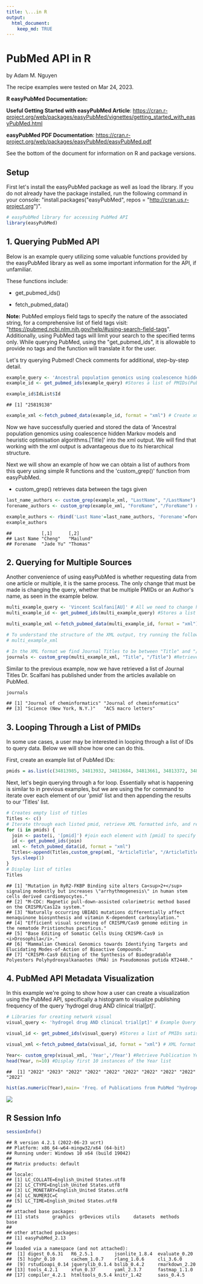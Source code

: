 ```yaml
---
title: \...in R
output:
  html_document:
    keep_md: TRUE
---
```


# PubMed API in R

by Adam M. Nguyen    

The recipe examples were tested on Mar 24, 2023.

**R easyPubMed Documentation:**   

**Useful Getting Started with easyPubMed Article**: https://cran.r-project.org/web/packages/easyPubMed/vignettes/getting_started_with_easyPubMed.html    

**easyPubMed PDF Documentation**:
https://cran.r-project.org/web/packages/easyPubMed/easyPubMed.pdf

See the bottom of the document for information on R and package versions.

## Setup

First let's install the easyPubMed package as well as load the library.
If you do not already have the package installed, run the following command in your console: "install.packages("easyPubMed", repos = "http://cran.us.r-project.org")".

```r
# easyPubMed library for accessing PubMed API 
library(easyPubMed)
```

## 1. Querying PubMed API   

Below is an example query utilizing some valuable functions provided by the easyPubMed library as well as some important information for the API, if unfamiliar.   

These functions include:

* get_pubmed_ids()

* fetch_pubmed_data() 

**Note:** PubMed employs field tags to specify the nature of the associated string, for a comprehensive list of field tags visit: "https://pubmed.ncbi.nlm.nih.gov/help/#using-search-field-tags". Additionally, using PubMed tags will limit your search to the specified terms only. While querying PubMed, using the "get_pubmed_ids", it is allowable to provide no tags and the function will translate it for the user.

Let's try querying Pubmed! Check comments for additional, step-by-step detail.


```r
example_query <- 'Ancestral population genomics using coalescence hidden Markov models and heuristic optimisation algorithms.[Title]' #State query in the format 'query[query tag]', can include AND and OR statements and a query tag is not required
example_id <- get_pubmed_ids(example_query) #Stores a list of PMIDs(PubMed Identifications) satisfying the query

example_id$IdList$Id
```

```
## [1] "25819138"
```

```r
example_xml <-fetch_pubmed_data(example_id, format = "xml") # Create xml output
```
Now we have successfully queried and stored the data of 'Ancestral population genomics using coalescence hidden Markov models and heuristic optimisation algorithms.[Title]' into the xml output. We will find that working with the xml output is advantageous due to its hierarchical structure.   

Next we will show an example of how we can obtain a list of authors from this query using simple R functions and the 'custom_grep()' function from easyPubMed.   

* custom_grep() retrieves data between the tags given   


```r
last_name_authors <- custom_grep(example_xml, "LastName", "/LastName") # retrieve last name
forename_authors <- custom_grep(example_xml, "ForeName", "/ForeName") # retrieve forename

example_authors <- rbind('Last Name'=last_name_authors, 'Forename'=forename_authors) # output example_authors dataframe for PMID 27933103
example_authors
```

```
##           [,1]      [,2]     
## Last Name "Cheng"   "Mailund"
## Forename  "Jade Yu" "Thomas"
```


## 2. Querying for Multiple Sources

Another convenience of using easyPubMed is whether requesting data from one article or multiple, it is the same process. The only change that must be made is changing the query, whether that be multiple PMIDs or an Author's name, as seen in the example below.


```r
multi_example_query <- 'Vincent Scalfani[AU]' # All we need to change here is simply making more general query requests to PubMed.
multi_example_id <- get_pubmed_ids(multi_example_query) #Stores a list of PMIDs satisfying the query

multi_example_xml <-fetch_pubmed_data(multi_example_id, format = "xml") # XML format

# To understand the structure of the XML output, try running the following line without the pound sign, i.e. uncomment
# multi_example_xml

# In the XML format we find Journal Titles to be between "Title" and "/Title"
journals <- custom_grep(multi_example_xml, "Title", "/Title") #Retrieve Journal Titles
```

Similar to the previous example, now we have retrieved a list of Journal Titles Dr. Scalfani has published under from the articles available on PubMed.


```r
journals
```

```
## [1] "Journal of cheminformatics" "Journal of cheminformatics"
## [3] "Science (New York, N.Y.)"   "ACS macro letters"
```
## 3. Looping Through a List of PMIDs

In some use cases, a user may be interested in looping through a list of IDs to query data. Below we will show how one can do this.

First, create an example list of PubMed IDs:

```r
pmids = as.list(c(34813985, 34813932, 34813684, 34813661, 34813372, 34813140, 34813072))
```

Next, let's begin querying through a for loop. Essentially what is happening is similar to in previous examples, but we are using the for command to iterate over each element of our 'pmid' list and then appending the results to our 'Titles' list.


```r
# Creates empty list of titles
Titles <- c()
# Iterate through each listed pmid, retrieve XML formatted info, and retrieve list of Titles
for (i in pmids) {
  join <- paste(i, '[pmid]') #join each element with [pmid] to specify
  id <- get_pubmed_ids(join)
  xml <- fetch_pubmed_data(id, format = "xml")
  Titles<-append(Titles,custom_grep(xml, "ArticleTitle", "/ArticleTitle"))
  Sys.sleep(1)
}
# Display list of titles
Titles 
```

```
## [1] "Mutation in RyR2-FKBP Binding site alters Ca<sup>2+</sup> signaling modestly but increases \"arrhythmogenesis\" in human stem cells derived cardiomyocytes."
## [2] "M-CDC: Magnetic pull-down-assisted colorimetric method based on the CRISPR/Cas12a system."                                                                  
## [3] "Naturally occurring UBIAD1 mutations differentially affect menaquinone biosynthesis and vitamin K-dependent carboxylation."                                 
## [4] "Efficient visual screening of CRISPR/Cas9 genome editing in the nematode Pristionchus pacificus."                                                           
## [5] "Base Editing of Somatic Cells Using CRISPR-Cas9 in <i>Drosophila</i>."                                                                                      
## [6] "Mammalian Chemical Genomics towards Identifying Targets and Elucidating Modes-of-Action of Bioactive Compounds."                                            
## [7] "CRISPR-Cas9 Editing of the Synthesis of Biodegradable Polyesters Polyhydroxyalkanaotes (PHA) in Pseudomonas putida KT2440."
```
## 4. PubMed API Metadata Visualization

In this example we're going to show how a user can create a visualization using the PubMed API, specifically a histogram to visualize publishing frequency of the query 'hydrogel drug AND clinical trial[pt]'.


```r
# Libraries for creating network visual
visual_query <- 'hydrogel drug AND clinical trial[pt]' # Example Query

visual_id <- get_pubmed_ids(visual_query) #Stores a list of PMIDs satisfying the query

visual_xml <-fetch_pubmed_data(visual_id, format = "xml") # XML format

Year<- custom_grep(visual_xml, 'Year','/Year') #Retrieve Publication Years
head(Year, n=10) #Display first 10 instances of the Year list
```

```
##  [1] "2022" "2023" "2022" "2022" "2022" "2022" "2022" "2022" "2022" "2022"
```

```r
hist(as.numeric(Year),main= 'Freq. of Publications from PubMed "hydrogel drug AND clinical trial[pt]"',xlab='Year', breaks=40, col = 'plum') # Use base R function hist() to plot
```

![](PubMedAPItut_files/figure-html/visual-1.png)<!-- -->

## R Session Info


```r
sessionInfo()
```

```
## R version 4.2.1 (2022-06-23 ucrt)
## Platform: x86_64-w64-mingw32/x64 (64-bit)
## Running under: Windows 10 x64 (build 19042)
## 
## Matrix products: default
## 
## locale:
## [1] LC_COLLATE=English_United States.utf8 
## [2] LC_CTYPE=English_United States.utf8   
## [3] LC_MONETARY=English_United States.utf8
## [4] LC_NUMERIC=C                          
## [5] LC_TIME=English_United States.utf8    
## 
## attached base packages:
## [1] stats     graphics  grDevices utils     datasets  methods   base     
## 
## other attached packages:
## [1] easyPubMed_2.13
## 
## loaded via a namespace (and not attached):
##  [1] digest_0.6.31   R6_2.5.1        jsonlite_1.8.4  evaluate_0.20  
##  [5] highr_0.10      cachem_1.0.7    rlang_1.0.6     cli_3.6.0      
##  [9] rstudioapi_0.14 jquerylib_0.1.4 bslib_0.4.2     rmarkdown_2.20 
## [13] tools_4.2.1     xfun_0.37       yaml_2.3.7      fastmap_1.1.0  
## [17] compiler_4.2.1  htmltools_0.5.4 knitr_1.42      sass_0.4.5
```

